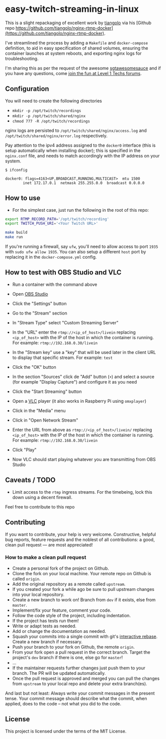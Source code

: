 # easy-twitch-streaming-in-linux

This is a slight repackaging of excellent work by [tiangolo](https://github.com/tiangolo) via his [Github repo https://github.com/tiangolo/nginx-rtmp-docker](https://github.com/tiangolo/nginx-rtmp-docker).

I've streamlined the process by adding a `Makefile` and `docker-compose` definition, to aid in easy specification of shared volumes, ensuring the container launches at system reboots, and exporting nginx logs for troubleshooting.

I'm sharing this as per the request of the awesome [sgtawesomesauce](https://forum.level1techs.com/u/sgtawesomesauce) and if you have any questions, come [join the fun at Level 1 Techs forums](https://forum.level1techs.com/t/anyone-stream-to-twitch-much/121565/4?u=bsodmike).

## Configuration

You will need to create the following directories

- `mkdir -p /opt/twitch/recordings`
- `mkdir -p /opt/twitch/shared/nginx`
- `chmod 777 -R /opt/twitch/recordings`

nginx logs are persisted to `/opt/twitch/shared/nginx/access.log` and `/opt/twitch/shared/nginx/error.log` respectively.

Pay attention to the ipv4 address assigned to the `docker0` interface (this is setup automatically when installing docker); this is specified in the `nginx.conf` file, and needs to match accordingly with the IP address on your system.

```
$ ifconfig

docker0: flags=4163<UP,BROADCAST,RUNNING,MULTICAST>  mtu 1500                                                                          
        inet 172.17.0.1  netmask 255.255.0.0  broadcast 0.0.0.0                                                                        
```

## How to use

* For the simplest case, just run the following in the root of this repo:

```bash
export RTMP_RECORD_PATH='/opt/twitch/recording'
export TWITCH_PUSH_URI='<Your Twitch URL>'

make build
make run
```

If you're running a firewall, say `ufw`, you'll need to allow access to port `1935` with `sudo ufw allow 1935`.  You can also setup a different `host` port by replacing it in the `docker-compose.yml` config.

## How to test with OBS Studio and VLC


* Run a container with the command above

* Open [OBS Studio](https://obsproject.com/)
* Click the "Settings" button
* Go to the "Stream" section
* In "Stream Type" select "Custom Streaming Server"
* In the "URL" enter the `rtmp://<ip_of_host>/livein` replacing `<ip_of_host>` with the IP of the host in which the container is running. For example: `rtmp://192.168.0.30/livein`
* In the "Stream key" use a "key" that will be used later in the client URL to display that specific stream. For example: `test`
* Click the "OK" button
* In the section "Sources" click de "Add" button (`+`) and select a source (for example "Display Capture") and configure it as you need
* Click the "Start Streaming" button
* Open a [VLC](http://www.videolan.org/vlc/index.html) player (it also works in Raspberry Pi using `omxplayer`)
* Click in the "Media" menu
* Click in "Open Network Stream"
* Enter the URL from above as `rtmp://<ip_of_host>/livein/` replacing `<ip_of_host>` with the IP of the host in which the container is running. For example: `rtmp://192.168.0.30/livein`
* Click "Play"
* Now VLC should start playing whatever you are transmitting from OBS Studio

## Caveats / TODO

- Limit access to the `rtmp` ingress streams.  For the timebeing, lock this down using a decent firewall.

Feel free to contribute to this repo

## Contributing

If you want to contribute, your help is very welcome.  Constructive, helpful bug reports, feature requests and the noblest of all contributions: a good, clean pull request &mdash; are most appreciated!

### How to make a clean pull request

- Create a personal fork of the project on Github.
- Clone the fork on your local machine. Your remote repo on Github is called `origin`.
- Add the original repository as a remote called `upstream`.
- If you created your fork a while ago be sure to pull upstream changes into your local repository.
- Create a new branch to work on! Branch from `dev` if it exists, else from `master`.
- Implement/fix your feature, comment your code.
- Follow the code style of the project, including indentation.
- If the project has tests run them!
- Write or adapt tests as needed.
- Add or change the documentation as needed.
- Squash your commits into a single commit with git's [interactive rebase](https://help.github.com/articles/interactive-rebase). Create a new branch if necessary.
- Push your branch to your fork on Github, the remote `origin`.
- From your fork open a pull request in the correct branch. Target the project's `dev` branch if there is one, else go for `master`!
- …
- If the maintainer requests further changes just push them to your branch. The PR will be updated automatically.
- Once the pull request is approved and merged you can pull the changes from `upstream` to your local repo and delete
your extra branch(es).

And last but not least: Always write your commit messages in the present tense. Your commit message should describe what the commit, when applied, does to the code – not what you did to the code.

## License

This project is licensed under the terms of the MIT License.